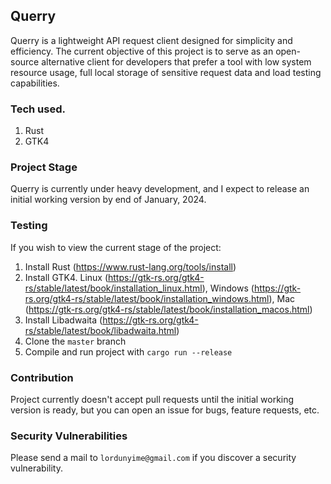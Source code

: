 ## Querry

Querry is a lightweight API request client designed for simplicity and efficiency. The current objective of this project is to serve as an open-source alternative client for developers that prefer a tool with low system resource usage, full local storage of sensitive request data and load testing capabilities.

### Tech used.
1. Rust
2. GTK4


### Project Stage
Querry is currently under heavy development, and I expect to release an initial working version by end of January, 2024.

### Testing
If you wish to view the current stage of the project:
1. Install Rust (https://www.rust-lang.org/tools/install)
2. Install GTK4. Linux (https://gtk-rs.org/gtk4-rs/stable/latest/book/installation_linux.html), Windows (https://gtk-rs.org/gtk4-rs/stable/latest/book/installation_windows.html), Mac (https://gtk-rs.org/gtk4-rs/stable/latest/book/installation_macos.html)
3. Install Libadwaita (https://gtk-rs.org/gtk4-rs/stable/latest/book/libadwaita.html)
4. Clone the `master` branch
5. Compile and run project with `cargo run --release`


### Contribution
Project currently doesn't accept pull requests until the initial working version is ready, but you can open an issue for bugs, feature requests, etc.


### Security Vulnerabilities
Please send a mail to `lordunyime@gmail.com` if you discover a security vulnerability.